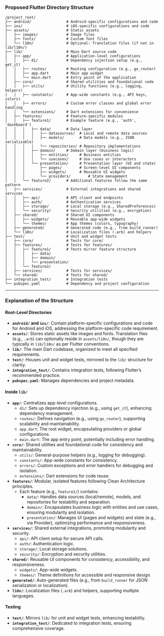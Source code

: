 ### Proposed Flutter Directory Structure

```
/project_root/
├── android/                # Android-specific configurations and code
├── ios/                    # iOS-specific configurations and code
├── assets/                 # Static assets
│   ├── images/             # Image files
│   ├── fonts/              # Custom font files
│   └── l10n/               # Optional: Translation files (if not in lib/l10n/)
├── lib/                    # Main Dart source code
│   ├── app/                # Application-level configurations
│   │   ├── di/             # Dependency injection setup (e.g., get_it)
│   │   ├── routes/         # Routing configuration (e.g., go_router)
│   │   ├── app.dart        # Main app widget
│   │   └── main.dart       # Entry point of the application
│   ├── core/               # Shared utilities and foundational code
│   │   ├── utils/          # Utility functions (e.g., logging, helpers)
│   │   ├── constants/      # App-wide constants (e.g., API keys, colors)
│   │   ├── errors/         # Custom error classes and global error handling
│   │   └── extensions/     # Dart extensions for convenience
│   ├── features/           # Feature-specific modules
│   │   ├── feature1/       # Example feature (e.g., 'auth', 'dashboard')
│   │   │   ├── data/       # Data layer
│   │   │   │   ├── datasources/  # Local and remote data sources
│   │   │   │   ├── models/       # Data models (e.g., JSON serializable)
│   │   │   │   └── repositories/ # Repository implementations
│   │   │   ├── domain/     # Domain layer (business logic)
│   │   │   │   ├── entities/     # Business entities
│   │   │   │   └── usecases/     # Use cases or interactors
│   │   │   └── presentation/     # Presentation layer (UI and state)
│   │   │       ├── pages/        # Screen-level UI components
│   │   │       ├── widgets/      # Reusable UI widgets
│   │   │       └── providers/        # State management
│   │   └── feature2/       # Additional features follow the same pattern
│   ├── services/           # External integrations and shared services
│   │   ├── api/            # API client and endpoints
│   │   ├── auth/           # Authentication services
│   │   ├── storage/        # Local storage (e.g., SharedPreferences)
│   │   └── security/       # Security utilities (e.g., encryption)
│   ├── shared/             # Shared UI components
│   │   ├── widgets/        # Reusable app-wide widgets
│   │   └── themes/         # App themes (colors, typography)
│   ├── generated/          # Generated code (e.g., from build_runner)
│   └── l10n/               # Localization files (.arb) and helpers
├── test/                   # Unit and widget tests
│   ├── core/               # Tests for core/
│   ├── features/           # Tests for features/
│   │   ├── feature1/       # Tests mirror feature structure
│   │   │   ├── data/
│   │   │   ├── domain/
│   │   │   └── presentation/
│   │   └── feature2/
│   ├── services/           # Tests for services/
│   └── shared/             # Tests for shared/
├── integration_test/       # Integration tests
└── pubspec.yaml            # Dependency and project configuration
```

---

### Explanation of the Structure

#### Root-Level Directories
- **`android/` and `ios/`**: Contain platform-specific configurations and code for Android and iOS, addressing the platform-specific code requirement.
- **`assets/`**: Stores static assets like images and fonts. Translation files (e.g., `.arb`) can optionally reside in `assets/l10n/`, though they are typically in `lib/l10n/` as per Flutter conventions.
- **`lib/`**: The main Dart codebase, organized to meet all specified requirements.
- **`test/`**: Houses unit and widget tests, mirrored to the `lib/` structure for clarity.
- **`integration_test/`**: Contains integration tests, following Flutter’s recommended practice.
- **`pubspec.yaml`**: Manages dependencies and project metadata.

#### Inside `lib/`
- **`app/`**: Centralizes app-level configurations.
  - `di/`: Sets up dependency injection (e.g., using `get_it`), enhancing dependency management.
  - `routes/`: Defines navigation (e.g., using `go_router`), supporting scalability and maintainability.
  - `app.dart`: The root widget, encapsulating providers or global configurations.
  - `main.dart`: The app entry point, potentially including error handling.
- **`core/`**: Shared utilities and foundational code for consistency and maintainability.
  - `utils/`: General-purpose helpers (e.g., logging for debugging).
  - `constants/`: App-wide constants for consistency.
  - `errors/`: Custom exceptions and error handlers for debugging and isolation.
  - `extensions/`: Dart extensions for code reuse.
- **`features/`**: Modular, isolated features following Clean Architecture principles.
  - Each feature (e.g., `feature1/`) contains:
    - `data/`: Handles data sources (local/remote), models, and repositories for testability and separation.
    - `domain/`: Encapsulates business logic with entities and use cases, ensuring modularity and isolation.
    - `presentation/`: Manages UI (pages and widgets) and state (e.g., via Provider), optimizing performance and responsiveness.
- **`services/`**: Shared external integrations, promoting modularity and security.
  - `api/`: API client setup for secure API calls.
  - `auth/`: Authentication logic.
  - `storage/`: Local storage solutions.
  - `security/`: Encryption and security utilities.
- **`shared/`**: Reusable UI components for consistency, accessibility, and responsiveness.
  - `widgets/`: App-wide widgets.
  - `themes/`: Theme definitions for accessible and responsive design.
- **`generated/`**: Auto-generated files (e.g., from `build_runner` for JSON serialization or localization).
- **`l10n/`**: Localization files (`.arb`) and helpers, supporting multiple languages.

#### Testing
- **`test/`**: Mirrors `lib/` for unit and widget tests, enhancing testability.
- **`integration_test/`**: Dedicated to integration tests, ensuring comprehensive coverage.
